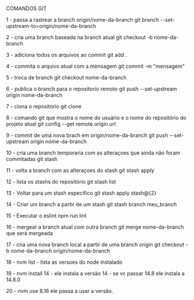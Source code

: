 COMANDOS GIT 

1 - passa a rastrear a branch origin/nome-da-branch
git branch --set-upstream-to=origin/nome-da-branch  

2 - cria uma branch baseada na branch atual
git checkout -b nome-da-branch 

3 - adiciona todos os arquivos ao commit
git add . 

4 - commita o arquivo atual com a mensagem
git commit -m "mensagem" 

5 - troca de branch
git checkout nome-da-branch 

6 - publica o branch para o repositorio remoto
git push --set-upstream origin nome-da-branch

7 - clona o repositório
git clone 

8 - comando git que mostra o nome do usuário e o nome do repositório do projeto atual 
git config --get remote.origin.url

9 - commit de uma nova brach em origin/nome-da-branch
 git push --set-upstream origin nome-da-branch

10 - cria uma branch temporaria com as alteraçoes que ainda não foram commitadas
git stash

11 - volta a branch com as alteraçoes do stash
git stash apply

12 - lista os stashs do repositório
git stash list

13 - Voltar para um stash específico
git stash apply stash@{2}

14 - Criar um branch a partir de um stash
git stash branch meu_branch

15 - Executar o eslint
npm run lint

16 - mergear a branch atual com outra branch
git merge nome-da-branch que será mergeada

17 - cria uma nova branch local a partir de uma branch origin
git checkout -b nome-da-branch origin/nome-da-branch

18 - nvm list - lista as versoes do node instalado

19 - nvm install 14 - ele instala a versão 14 - se vc passar 14.8  ele instala a 14.8.0

20 - nvm use 8.16 ele passa a usar a versão.
